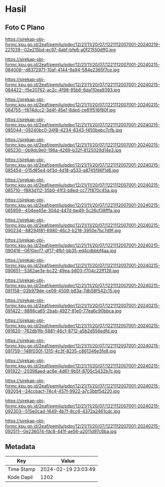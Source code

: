 # Hasil

## Foto C Plano

https://sirekap-obj-formc.kpu.go.id/2eaf/pemilu/pdpr/12/21/11/20/07/1221112007001-20240219-221039--02e215bd-ec97-4abf-bfe6-a0f21550dff0.jpg

https://sirekap-obj-formc.kpu.go.id/2eaf/pemilu/pdpr/12/21/11/20/07/1221112007001-20240215-084008--d8372971-10af-4144-9a94-584e2365f7ce.jpg

https://sirekap-obj-formc.kpu.go.id/2eaf/pemilu/pdpr/12/21/11/20/07/1221112007001-20240215-084422--f5e20762-ac2c-4f98-85b6-6da110ea9393.jpg

https://sirekap-obj-formc.kpu.go.id/2eaf/pemilu/pdpr/12/21/11/20/07/1221112007001-20240215-084755--f874dcc2-3d4f-45e1-8ded-ce61f516f80f.jpg

https://sirekap-obj-formc.kpu.go.id/2eaf/pemilu/pdpr/12/21/11/20/07/1221112007001-20240215-085044--09240bc0-34f8-4234-8343-f450bebc7cfb.jpg

https://sirekap-obj-formc.kpu.go.id/2eaf/pemilu/pdpr/12/21/11/20/07/1221112007001-20240215-085230--0b9dc9e0-196a-4269-b32f-8125029d14e3.jpg

https://sirekap-obj-formc.kpu.go.id/2eaf/pemilu/pdpr/12/21/11/20/07/1221112007001-20240215-085454--015d65e4-bf3d-4d18-a533-a8745f86f1d6.jpg

https://sirekap-obj-formc.kpu.go.id/2eaf/pemilu/pdpr/12/21/11/20/07/1221112007001-20240215-085710--f883d112-35b0-41f3-b8ed-cc77f870c45a.jpg

https://sirekap-obj-formc.kpu.go.id/2eaf/pemilu/pdpr/12/21/11/20/07/1221112007001-20240215-085959--404ee45e-304d-447d-be49-5c26cf38fffa.jpg

https://sirekap-obj-formc.kpu.go.id/2eaf/pemilu/pdpr/12/21/11/20/07/1221112007001-20240215-090234--88294f81-6980-46c3-b218-3950e7bc7d9f.jpg

https://sirekap-obj-formc.kpu.go.id/2eaf/pemilu/pdpr/12/21/11/20/07/1221112007001-20240215-090416--0610ecf7-df17-4fb1-bb35-ed4cdbbbf4aa.jpg

https://sirekap-obj-formc.kpu.go.id/2eaf/pemilu/pdpr/12/21/11/20/07/1221112007001-20240215-090651--5362ae3e-bc22-49ea-b603-f704c22ff126.jpg

https://sirekap-obj-formc.kpu.go.id/2eaf/pemilu/pdpr/12/21/11/20/07/1221112007001-20240215-091158--02b979de-ce09-4509-b83a-7db58f542c15.jpg

https://sirekap-obj-formc.kpu.go.id/2eaf/pemilu/pdpr/12/21/11/20/07/1221112007001-20240215-091422--8886ca65-2bab-4927-81e0-77ea6c90bbca.jpg

https://sirekap-obj-formc.kpu.go.id/2eaf/pemilu/pdpr/12/21/11/20/07/1221112007001-20240215-091620--762db1fb-5881-46c1-8712-a5b2d556edfd.jpg

https://sirekap-obj-formc.kpu.go.id/2eaf/pemilu/pdpr/12/21/11/20/07/1221112007001-20240215-091759--148f030f-1315-4c3f-8235-c861346e3fe8.jpg

https://sirekap-obj-formc.kpu.go.id/2eaf/pemilu/pdpr/12/21/11/20/07/1221112007001-20240215-091922--20398aed-ac6e-4d61-9b5f-8705c5432b7c.jpg

https://sirekap-obj-formc.kpu.go.id/2eaf/pemilu/pdpr/12/21/11/20/07/1221112007001-20240215-092054--24ccbacf-74c4-457f-9922-a7c3bbf5d220.jpg

https://sirekap-obj-formc.kpu.go.id/2eaf/pemilu/pdpr/12/21/11/20/07/1221112007001-20240215-092303--515e0cad-1649-4b7f-8cc6-4372a2461cdc.jpg

https://sirekap-obj-formc.kpu.go.id/2eaf/pemilu/pdpr/12/21/11/20/07/1221112007001-20240215-092511--0e236074-fdc8-441f-ae56-a2011d97c6ba.jpg


## Metadata

| Key        | Value               |
| ---------- | ------------------- |
| Time Stamp | 2024-02-19 23:03:49 |
| Kode Dapil | 1202                |



